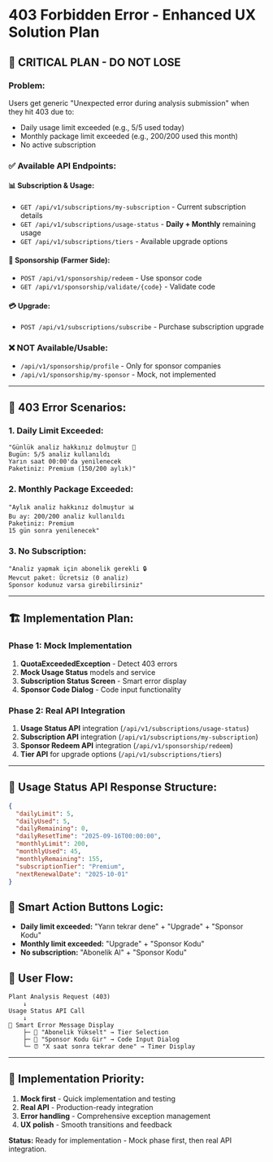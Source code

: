 # 403 Forbidden Error - Enhanced UX Solution Plan

## 🎯 **CRITICAL PLAN - DO NOT LOSE**

### **Problem:**
Users get generic "Unexpected error during analysis submission" when they hit 403 due to:
- Daily usage limit exceeded (e.g., 5/5 used today)
- Monthly package limit exceeded (e.g., 200/200 used this month)
- No active subscription

### **✅ Available API Endpoints:**

#### 📊 **Subscription & Usage:**
- `GET /api/v1/subscriptions/my-subscription` - Current subscription details
- `GET /api/v1/subscriptions/usage-status` - **Daily + Monthly** remaining usage
- `GET /api/v1/subscriptions/tiers` - Available upgrade options

#### 🎁 **Sponsorship (Farmer Side):**
- `POST /api/v1/sponsorship/redeem` - Use sponsor code
- `GET /api/v1/sponsorship/validate/{code}` - Validate code

#### 💳 **Upgrade:**
- `POST /api/v1/subscriptions/subscribe` - Purchase subscription upgrade

### **❌ NOT Available/Usable:**
- `/api/v1/sponsorship/profile` - Only for sponsor companies
- `/api/v1/sponsorship/my-sponsor` - Mock, not implemented

---

## 🎯 **403 Error Scenarios:**

### **1. Daily Limit Exceeded:**
```
"Günlük analiz hakkınız dolmuştur 📅
Bugün: 5/5 analiz kullanıldı
Yarın saat 00:00'da yenilenecek
Paketiniz: Premium (150/200 aylık)"
```

### **2. Monthly Package Exceeded:**
```
"Aylık analiz hakkınız dolmuştur 📊
Bu ay: 200/200 analiz kullanıldı
Paketiniz: Premium
15 gün sonra yenilenecek"
```

### **3. No Subscription:**
```
"Analiz yapmak için abonelik gerekli 🔒
Mevcut paket: Ücretsiz (0 analiz)
Sponsor kodunuz varsa girebilirsiniz"
```

---

## 🏗️ **Implementation Plan:**

### **Phase 1: Mock Implementation**
1. **QuotaExceededException** - Detect 403 errors
2. **Mock Usage Status** models and service
3. **Subscription Status Screen** - Smart error display
4. **Sponsor Code Dialog** - Code input functionality

### **Phase 2: Real API Integration**
1. **Usage Status API** integration (`/api/v1/subscriptions/usage-status`)
2. **Subscription API** integration (`/api/v1/subscriptions/my-subscription`)
3. **Sponsor Redeem API** integration (`/api/v1/sponsorship/redeem`)
4. **Tier API** for upgrade options (`/api/v1/subscriptions/tiers`)

---

## 📱 **Usage Status API Response Structure:**
```json
{
  "dailyLimit": 5,
  "dailyUsed": 5,
  "dailyRemaining": 0,
  "dailyResetTime": "2025-09-16T00:00:00",
  "monthlyLimit": 200,
  "monthlyUsed": 45,
  "monthlyRemaining": 155,
  "subscriptionTier": "Premium",
  "nextRenewalDate": "2025-10-01"
}
```

## 🎨 **Smart Action Buttons Logic:**
- **Daily limit exceeded:** "Yarın tekrar dene" + "Upgrade" + "Sponsor Kodu"
- **Monthly limit exceeded:** "Upgrade" + "Sponsor Kodu"
- **No subscription:** "Abonelik Al" + "Sponsor Kodu"

## 🔄 **User Flow:**
```
Plant Analysis Request (403)
    ↓
Usage Status API Call
    ↓
📱 Smart Error Message Display
    ├─ 🚀 "Abonelik Yükselt" → Tier Selection
    ├─ 🎁 "Sponsor Kodu Gir" → Code Input Dialog
    └─ ⏰ "X saat sonra tekrar dene" → Timer Display
```

---

## 📝 **Implementation Priority:**
1. **Mock first** - Quick implementation and testing
2. **Real API** - Production-ready integration
3. **Error handling** - Comprehensive exception management
4. **UX polish** - Smooth transitions and feedback

**Status:** Ready for implementation - Mock phase first, then real API integration.